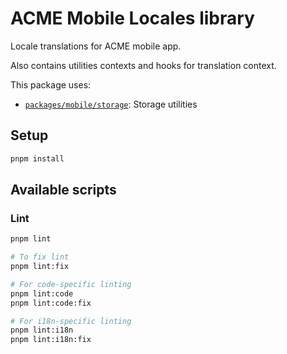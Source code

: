 # ACME Mobile Locales library

Locale translations for ACME mobile app.

Also contains utilities contexts and hooks for translation context.

This package uses:

- [`packages/mobile/storage`](../storage): Storage utilities

## Setup

```bash
pnpm install
```

## Available scripts

### Lint

```bash
pnpm lint

# To fix lint
pnpm lint:fix

# For code-specific linting
pnpm lint:code
pnpm lint:code:fix

# For i18n-specific linting
pnpm lint:i18n
pnpm lint:i18n:fix
```
